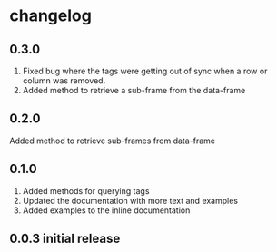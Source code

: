 # changelog

## 0.3.0

1. Fixed bug where the tags were getting out of sync when a row or column was removed.
2. Added method to retrieve a sub-frame from the data-frame

## 0.2.0

Added method to retrieve sub-frames from data-frame

## 0.1.0

1. Added methods for querying tags
2. Updated the documentation with more text and examples
3. Added examples to the inline documentation

## 0.0.3 initial release
